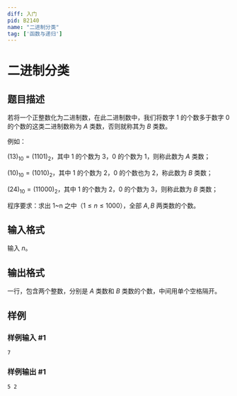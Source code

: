 ```yaml
---
diff: 入门
pid: B2140
name: "二进制分类"
tag: ['函数与递归']
---
```

# 二进制分类
## 题目描述

若将一个正整数化为二进制数，在此二进制数中，我们将数字 $1$ 的个数多于数字 $0$ 的个数的这类二进制数称为 $A$ 类数，否则就称其为 $B$ 类数。

例如：

$(13)_{10}=(1101)_2$，其中 $1$ 的个数为 $3$，$0$ 的个数为 $1$，则称此数为 $A$ 类数；

$(10)_{10}=(1010)_2$，其中 $1$ 的个数为 $2$，$0$ 的个数也为 $2$，称此数为 $B$ 类数；

$(24)_{10}=(11000)_2$，其中 $1$ 的个数为 $2$，$0$ 的个数为 $3$，则称此数为 $B$ 类数；

程序要求：求出 1~n 之中（$1 \le n \le 1000$），全部 $A,B$ 两类数的个数。
## 输入格式

输入 $n$。
## 输出格式

一行，包含两个整数，分别是 $A$ 类数和 $B$ 类数的个数，中间用单个空格隔开。
## 样例

### 样例输入 #1
```
7

```
### 样例输出 #1
```
5 2

```
